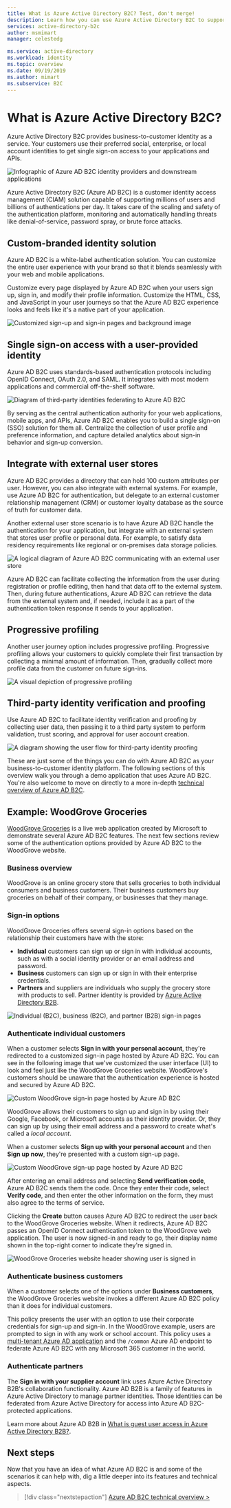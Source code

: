 ```yaml
---
title: What is Azure Active Directory B2C? Test, don't merge!
description: Learn how you can use Azure Active Directory B2C to support external identities in your applications, including social login with Facebook, Google, and other identity providers.
services: active-directory-b2c
author: msmimart
manager: celestedg

ms.service: active-directory
ms.workload: identity
ms.topic: overview
ms.date: 09/19/2019
ms.author: mimart
ms.subservice: B2C
---
```


# What is Azure Active Directory B2C?

Azure Active Directory B2C provides business-to-customer identity as a service. Your customers use their preferred social, enterprise, or local account identities to get single sign-on access to your applications and APIs.

![Infographic of Azure AD B2C identity providers and downstream applications](./media/overview/azureadb2c-overview.png)

Azure Active Directory B2C (Azure AD B2C) is a customer identity access management (CIAM) solution capable of supporting millions of users and billions of authentications per day. It takes care of the scaling and safety of the authentication platform, monitoring and automatically handling threats like denial-of-service, password spray, or brute force attacks.

## Custom-branded identity solution

Azure AD B2C is a white-label authentication solution. You can customize the entire user experience with your brand so that it blends seamlessly with your web and mobile applications.

Customize every page displayed by Azure AD B2C when your users sign up, sign in, and modify their profile information. Customize the HTML, CSS, and JavaScript in your user journeys so that the Azure AD B2C experience looks and feels like it's a native part of your application.

![Customized sign-up and sign-in pages and background image](./media/overview/sign-in-small.png)

## Single sign-on access with a user-provided identity

Azure AD B2C uses standards-based authentication protocols including OpenID Connect, OAuth 2.0, and SAML. It integrates with most modern applications and commercial off-the-shelf software.

![Diagram of third-party identities federating to Azure AD B2C](./media/overview/scenario-singlesignon.png)

By serving as the central authentication authority for your web applications, mobile apps, and APIs, Azure AD B2C enables you to build a single sign-on (SSO) solution for them all. Centralize the collection of user profile and preference information, and capture detailed analytics about sign-in behavior and sign-up conversion.

## Integrate with external user stores

Azure AD B2C provides a directory that can hold 100 custom attributes per user. However, you can also integrate with external systems. For example, use Azure AD B2C for authentication, but delegate to an external customer relationship management (CRM) or customer loyalty database as the source of truth for customer data.

Another external user store scenario is to have Azure AD B2C handle the authentication for your application, but integrate with an external system that stores user profile or personal data. For example, to satisfy data residency requirements like regional or on-premises data storage policies.

![A logical diagram of Azure AD B2C communicating with an external user store](./media/overview/scenario-remoteprofile.png)

Azure AD B2C can facilitate collecting the information from the user during registration or profile editing, then hand that data off to the external system. Then, during future authentications, Azure AD B2C can retrieve the data from the external system and, if needed, include it as a part of the authentication token response it sends to your application.

## Progressive profiling

Another user journey option includes progressive profiling. Progressive profiling allows your customers to quickly complete their first transaction by collecting a minimal amount of information. Then, gradually collect more profile data from the customer on future sign-ins.

![A visual depiction of progressive profiling](./media/overview/scenario-progressive.png)

## Third-party identity verification and proofing

Use Azure AD B2C to facilitate identity verification and proofing by collecting user data, then passing it to a third party system to perform validation, trust scoring, and approval for user account creation.

![A diagram showing the user flow for third-party identity proofing](./media/overview/scenario-idproofing.png)

These are just some of the things you can do with Azure AD B2C as your business-to-customer identity platform. The following sections of this overview walk you through a demo application that uses Azure AD B2C. You're also welcome to move on directly to a more in-depth [technical overview of Azure AD B2C](technical-overview.md).

## Example: WoodGrove Groceries

[WoodGrove Groceries][woodgrove] is a live web application created by Microsoft to demonstrate several Azure AD B2C features. The next few sections review some of the authentication options provided by Azure AD B2C to the WoodGrove website.

### Business overview

WoodGrove is an online grocery store that sells groceries to both individual consumers and business customers. Their business customers buy groceries on behalf of their company, or businesses that they manage.

### Sign-in options

WoodGrove Groceries offers several sign-in options based on the relationship their customers have with the store:

* **Individual** customers can sign up or sign in with individual accounts, such as with a social identity provider or an email address and password.
* **Business** customers can sign up or sign in with their enterprise credentials.
* **Partners** and suppliers are individuals who supply the grocery store with products to sell. Partner identity is provided by [Azure Active Directory B2B](../active-directory/external-identities/what-is-b2b.md).

![Individual (B2C), business (B2C), and partner (B2B) sign-in pages](./media/overview/woodgrove-overview.png)

### Authenticate individual customers

When a customer selects **Sign in with your personal account**, they're redirected to a customized sign-in page hosted by Azure AD B2C. You can see in the following image that we've customized the user interface (UI) to look and feel just like the WoodGrove Groceries website. WoodGrove's customers should be unaware that the authentication experience is hosted and secured by Azure AD B2C.

![Custom WoodGrove sign-in page hosted by Azure AD B2C](./media/overview/sign-in.png)

WoodGrove allows their customers to sign up and sign in by using their Google, Facebook, or Microsoft accounts as their identity provider. Or, they can sign up by using their email address and a password to create what's called a *local account*.

When a customer selects **Sign up with your personal account** and then **Sign up now**, they're presented with a custom sign-up page.

![Custom WoodGrove sign-up page hosted by Azure AD B2C](./media/overview/sign-up.png)

After entering an email address and selecting **Send verification code**, Azure AD B2C sends them the code. Once they enter their code, select **Verify code**, and then enter the other information on the form, they must also agree to the terms of service.

Clicking the **Create** button causes Azure AD B2C to redirect the user back to the WoodGrove Groceries website. When it redirects, Azure AD B2C passes an OpenID Connect authentication token to the WoodGrove web application. The user is now signed-in and ready to go, their display name shown in the top-right corner to indicate they're signed in.

![WoodGrove Groceries website header showing user is signed in](./media/overview/signed-in-individual.png)

### Authenticate business customers

When a customer selects one of the options under **Business customers**, the WoodGrove Groceries website invokes a different Azure AD B2C policy than it does for individual customers.

This policy presents the user with an option to use their corporate credentials for sign-up and sign-in. In the WoodGrove example, users are prompted to sign in with any work or school account. This policy uses a [multi-tenant Azure AD application](../active-directory/develop/howto-convert-app-to-be-multi-tenant.md) and the `/common` Azure AD endpoint to federate Azure AD B2C with any Microsoft 365 customer in the world.

### Authenticate partners

The **Sign in with your supplier account** link uses Azure Active Directory B2B's collaboration functionality. Azure AD B2B is a family of features in Azure Active Directory to manage partner identities. Those identities can be federated from Azure Active Directory for access into Azure AD B2C-protected applications.

Learn more about Azure AD B2B in [What is guest user access in Azure Active Directory B2B?](../active-directory/external-identities/what-is-b2b.md).

<!-- UNCOMMENT WHEN REPO IS UPDATED WITH LATEST DEMO CODE
### Sample code

If you'd like to jump right into the code to see how the WoodGrove Groceries application is built, you can find the repository on GitHub:

[Azure-Samples/active-directory-external-identities-woodgrove-demo][woodgrove-repo] (GitHub)
-->

## Next steps

Now that you have an idea of what Azure AD B2C is and some of the scenarios it can help with, dig a little deeper into its features and technical aspects.

> [!div class="nextstepaction"]
> [Azure AD B2C technical overview >](technical-overview.md)

<!-- LINKS - External -->
[woodgrove]: https://aka.ms/ciamdemo
[woodgrove-repo]: https://github.com/Azure-Samples/active-directory-external-identities-woodgrove-demo
